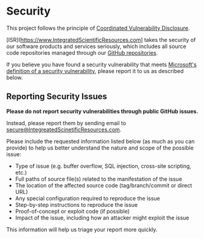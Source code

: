 # Security

This project follows the principle of [Coordinated Vulnerability Disclosure](https://www.microsoft.com/en-us/msrc/cvd).

[ISR](https://www.IntegratedScientificResources.com] takes the security of our software products and services seriously, which includes all source code repositories managed through our [GitHub repositories](https://github.com/AteCoder).

If you believe you have found a security vulnerability that meets [Microsoft's definition of a security vulnerability](https://docs.microsoft.com/en-us/previous-versions/tn-archive/cc751383(v=technet.10)), please report it to us as described below.

## Reporting Security Issues

**Please do not report security vulnerabilities through public GitHub issues.**

Instead, please report them by sending email to [secure@IntegreatedScinetificResources.com](mailto:secure@IntegreatedScinetificResources.com). 

Please include the requested information listed below (as much as you can provide) to help us better understand the nature and scope of the possible issue:

  * Type of issue (e.g. buffer overflow, SQL injection, cross-site scripting, etc.)
  * Full paths of source file(s) related to the manifestation of the issue
  * The location of the affected source code (tag/branch/commit or direct URL)
  * Any special configuration required to reproduce the issue
  * Step-by-step instructions to reproduce the issue
  * Proof-of-concept or exploit code (if possible)
  * Impact of the issue, including how an attacker might exploit the issue

This information will help us triage your report more quickly.
